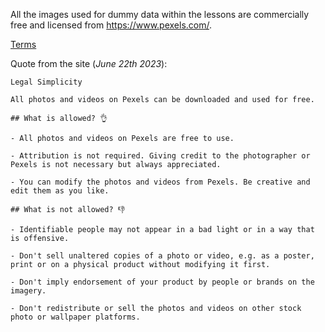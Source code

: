 All the images used for dummy data within the lessons are commercially free and licensed from https://www.pexels.com/.


[Terms](https://www.pexels.com/license/)

Quote from the site (<i>June 22th 2023</i>):

```
Legal Simplicity

All photos and videos on Pexels can be downloaded and used for free.

## What is allowed? 👌

- All photos and videos on Pexels are free to use.

- Attribution is not required. Giving credit to the photographer or Pexels is not necessary but always appreciated.

- You can modify the photos and videos from Pexels. Be creative and edit them as you like.

## What is not allowed? 👎

- Identifiable people may not appear in a bad light or in a way that is offensive.

- Don't sell unaltered copies of a photo or video, e.g. as a poster, print or on a physical product without modifying it first.

- Don't imply endorsement of your product by people or brands on the imagery.

- Don't redistribute or sell the photos and videos on other stock photo or wallpaper platforms.

```